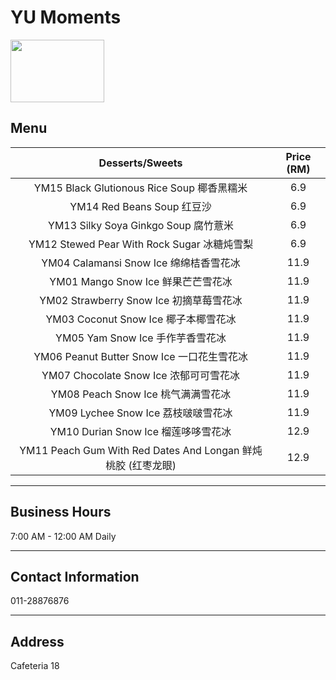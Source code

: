 # YU Moments

<img src="https://img.xmummap.com/ly3_yu_logo.webp" width="150" height="100" >

## Menu

|                       Desserts/Sweets                        | Price (RM) |
| :----------------------------------------------------------: | :--------: |
|          YM15 Black Glutionous Rice Soup 椰香黑糯米          |    6.9     |
|                  YM14 Red Beans Soup 红豆沙                  |    6.9     |
|             YM13 Silky Soya Ginkgo Soup 腐竹薏米             |    6.9     |
|         YM12 Stewed Pear With Rock Sugar 冰糖炖雪梨          |    6.9     |
|            YM04 Calamansi Snow Ice 绵绵桔香雪花冰            |    11.9    |
|              YM01 Mango Snow Ice 鲜果芒芒雪花冰              |    11.9    |
|           YM02 Strawberry Snow Ice 初摘草莓雪花冰            |    11.9    |
|             YM03 Coconut Snow Ice 椰子本椰雪花冰             |    11.9    |
|               YM05 Yam Snow Ice 手作芋香雪花冰               |    11.9    |
|          YM06 Peanut Butter Snow Ice 一口花生雪花冰          |    11.9    |
|            YM07 Chocolate Snow Ice 浓郁可可雪花冰            |    11.9    |
|              YM08 Peach Snow Ice 桃气满满雪花冰              |    11.9    |
|             YM09 Lychee Snow Ice 荔枝啵啵雪花冰              |    11.9    |
|             YM10 Durian Snow Ice 榴莲哆哆雪花冰              |    12.9    |
| YM11 Peach Gum With Red Dates And Longan 鲜炖桃胶 (红枣龙眼) |    12.9    |

---

## Business Hours

7:00 AM - 12:00 AM Daily

---

## Contact Information

011-28876876

---

## Address

Cafeteria 18
